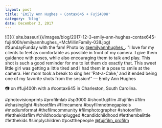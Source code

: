 ```yaml
---
layout: post
title: 'Emily Ann Hughes + Contax645 + Fuji400H'
category: 'blog'
date: December 3, 2017
---
```


![]({{ site.baseurl}}/images/blog/2017-12-3-emily-ann-hughes-contax645-fuji400h/emilyannhughes_+McMillinFamily-038.jpg)  
#SundayFunday with the fam! Photo by [@emilyannhughes_](http://www.emilyannhughes.com/). "I love for my clients to feel as comfortable as possible in front of my camera. I give them guidance with poses, while also encouraging them to talk and play. This shot is such a good reminder for me to let them do exactly that. This sweet little girl was getting a little tired and I had them in a pose to smile at the camera. Her mom took a break to sing her 'Pat-a-Cake,' and it ended being one of my favorite shots from the session!" — Emily Ann Hughes

📷 on #fuji400h with a #contax645 in Charleston, South Carolina.

#photovisionprints #profilmlab #sp3000 #ishootfujifilm #fujifilm #film #chasinglight #ishootfilm #filmcamera #buyfilmnotmegapixels #mediumformat #thefilmcommunity
#filmphotographer #shotonfilm #letthekidsfilm #childhoodunplugged #candidchildhood #letthembelittle #letthekids #simplychildren #postthepeople [@fujifilm_profilm](http://www.fujifilmusa.com/products/film_photography/index.html)
